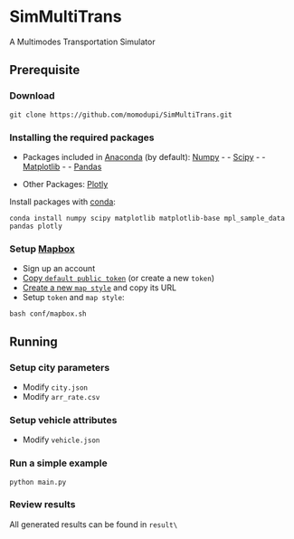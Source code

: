 # SimMultiTrans
A Multimodes Transportation Simulator

## Prerequisite
### Download
```
git clone https://github.com/momodupi/SimMultiTrans.git
```

### Installing the required packages

- Packages included in [Anaconda](https://www.anaconda.com/distribution/) (by default): [Numpy](https://numpy.org/) - -  [Scipy](https://www.scipy.org/) - - [Matplotlib](https://matplotlib.org/) - - [Pandas](https://pandas.pydata.org/) 

- Other Packages: [Plotly](https://plot.ly/)

Install packages with [conda](https://docs.conda.io/en/latest/):
```
conda install numpy scipy matplotlib matplotlib-base mpl_sample_data pandas plotly
```

### Setup [Mapbox](https://www.mapbox.com/)
- Sign up an account
- [Copy `default public token`](https://account.mapbox.com/) (or create a new `token`)
- [Create a new `map style`](https://studio.mapbox.com/) and copy its URL
- Setup `token` and `map style`:
```
bash conf/mapbox.sh
```

## Running
### Setup city parameters
- Modify `city.json`
- Modify `arr_rate.csv`

### Setup vehicle attributes
- Modify `vehicle.json`

### Run a simple example
```
python main.py
```

### Review results
All generated results can be found in `result\`
